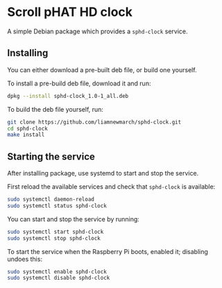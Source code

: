 # Scroll pHAT HD clock

A simple Debian package which provides a `sphd-clock` service.

## Installing

You can either download a pre-built deb file, or build one yourself.

To install a pre-build deb file, download it and run:

```sh
dpkg --install sphd-clock_1.0-1_all.deb
```

To build the deb file yourself, run:

```sh
git clone https://github.com/liamnewmarch/sphd-clock.git
cd sphd-clock
make install
```

## Starting the service

After installing package, use systemd to start and stop the service.

First reload the available services and check that `sphd-clock` is available:

```sh
sudo systemctl daemon-reload
sudo systemctl status sphd-clock
```

You can start and stop the service by running:

```sh
sudo systemctl start sphd-clock
sudo systemctl stop sphd-clock
```

To start the service when the Raspberry Pi boots, enabled it; disabling undoes this:

```sh
sudo systemctl enable sphd-clock
sudo systemctl disable sphd-clock
```
